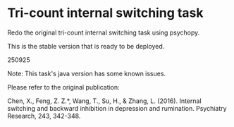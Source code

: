 # Tri-count internal switching task
Redo the original tri-count internal switching task using psychopy.

This is the stable version that is ready to be deployed.

250925

Note: This task's java version has some known issues.

Please refer to the original publication:

Chen, X., Feng, Z. Z.*, Wang, T., Su, H., & Zhang, L. (2016). Internal switching and backward inhibition in depression and rumination. Psychiatry Research, 243, 342-348.
